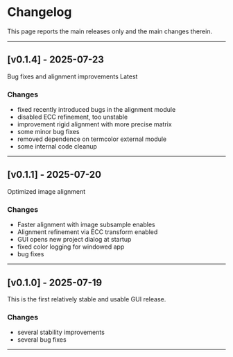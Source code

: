 # Changelog

This page reports the main releases only and the main changes therein.

---

## [v0.1.4] - 2025-07-23
Bug fixes and alignment improvements Latest

### Changes

* fixed recently introduced bugs in the alignment module
* disabled ECC refinement, too unstable
* improvement rigid alignment with more precise matrix
* some minor bug fixes
* removed dependence on termcolor external module
* some internal code cleanup

---

## [v0.1.1] - 2025-07-20
Optimized image alignment

### Changes

* Faster alignment with image subsample enables
* Alignment refinement via ECC transform enabled
* GUI opens new project dialog at startup
* fixed color logging for windowed app
*  bug fixes

---

## [v0.1.0] - 2025-07-19
This is the first relatively stable and usable GUI release.

### Changes
- several stability improvements
- several bug fixes


---